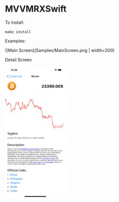 # MVVMRXSwift

To install:

```
make install
```

Examples:


![Main Screen](Samples/MainScreen.png | width=200)


Detail Screen

<img src="Samples/DetailScreen.png" width="200">
